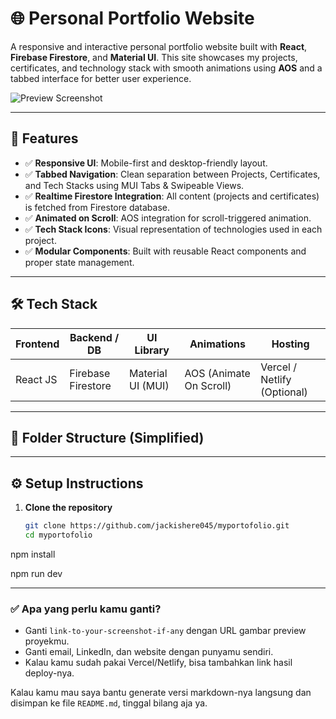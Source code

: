 # 🌐 Personal Portfolio Website

A responsive and interactive personal portfolio website built with **React**, **Firebase Firestore**, and **Material UI**. This site showcases my projects, certificates, and technology stack with smooth animations using **AOS** and a tabbed interface for better user experience.

![Preview Screenshot](link-to-your-screenshot-if-any)

---

## 🚀 Features

- ✅ **Responsive UI**: Mobile-first and desktop-friendly layout.
- ✅ **Tabbed Navigation**: Clean separation between Projects, Certificates, and Tech Stacks using MUI Tabs & Swipeable Views.
- ✅ **Realtime Firestore Integration**: All content (projects and certificates) is fetched from Firestore database.
- ✅ **Animated on Scroll**: AOS integration for scroll-triggered animation.
- ✅ **Tech Stack Icons**: Visual representation of technologies used in each project.
- ✅ **Modular Components**: Built with reusable React components and proper state management.

---

## 🛠️ Tech Stack

| Frontend | Backend / DB | UI Library | Animations | Hosting |
|----------|--------------|------------|------------|---------|
| React JS | Firebase Firestore | Material UI (MUI) | AOS (Animate On Scroll) | Vercel / Netlify (Optional) |

---

## 📁 Folder Structure (Simplified)

---

## ⚙️ Setup Instructions

1. **Clone the repository**  
   ```bash
   git clone https://github.com/jackishere045/myportofolio.git
   cd myportofolio
npm install

npm run dev

---

### ✅ Apa yang perlu kamu ganti?

- Ganti `link-to-your-screenshot-if-any` dengan URL gambar preview proyekmu.
- Ganti email, LinkedIn, dan website dengan punyamu sendiri.
- Kalau kamu sudah pakai Vercel/Netlify, bisa tambahkan link hasil deploy-nya.

Kalau kamu mau saya bantu generate versi markdown-nya langsung dan disimpan ke file `README.md`, tinggal bilang aja ya.
